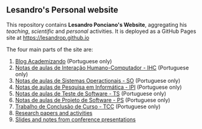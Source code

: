 ## Lesandro's Personal website

This repository contains **Lesandro Ponciano's Website**, aggregating his _teaching_, _scientific_ and _personal_ activities. It is deployed as a GitHub Pages site at https://lesandrop.github.io

The four main parts of the site are:
1. [Blog Academizando](https://lesandrop.github.io/site/opinion/index.html) (Portuguese only)
1. [Notas de aulas de Interação Humano-Computador - IHC](https://lesandrop.github.io/site/teaching/IHC/index.html) (Portuguese only)
1. [Notas de aulas de Sistemas Operactionais - SO](https://lesandrop.github.io/site/teaching/SO/index.html) (Portuguese only)
1. [Notas de aulas de Pesquisa em Informática - IPI](https://lesandrop.github.io/site/teaching/IPI/index.html) (Portuguese only)
1. [Notas de aulas de Teste de Software - TS](https://lesandrop.github.io/site/teaching/TS/index.html) (Portuguese only)
1. [Notas de aulas de Projeto de Software - PS](https://lesandrop.github.io/site/teaching/PS/index.html) (Portuguese only)
1. [Trabalho de Conclusão de Curso - TCC](https://lesandrop.github.io/site/teaching/TCC/index.html) (Portuguese only)
1. [Research papers and activities](https://lesandrop.github.io/site/papers/index.html)
1. [Slides and notes from conference presentations](https://lesandrop.github.io/site/slides/index.html)
